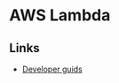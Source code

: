 # AWS Lambda

## Links

- [Developer guids](https://docs.aws.amazon.com/lambda/latest/dg/welcome.html)
